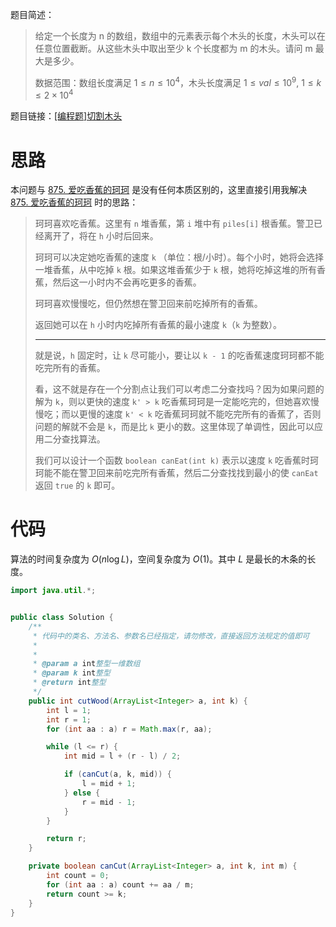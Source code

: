 题目简述：

> 给定一个长度为 n 的数组，数组中的元素表示每个木头的长度，木头可以在任意位置截断。从这些木头中取出至少 k 个长度都为 m 的木头。请问 m 最大是多少。
>
> 数据范围：数组长度满足 $1\leqslant n\leqslant10^4$，木头长度满足 $1\leqslant val\leqslant10^9,\ 1\leqslant k\leqslant2\times10^4$

题目链接：[[编程题]切割木头](https://api-cdn.nowcoder.com/questionTerminal/707d98cee255448c838c76918a702be0)

# 思路

本问题与 [875. 爱吃香蕉的珂珂](https://leetcode.cn/problems/koko-eating-bananas/) 是没有任何本质区别的，这里直接引用我解决 [875. 爱吃香蕉的珂珂](https://leetcode.cn/problems/koko-eating-bananas/) 时的思路：

> 珂珂喜欢吃香蕉。这里有 `n` 堆香蕉，第 `i` 堆中有 `piles[i]` 根香蕉。警卫已经离开了，将在 `h` 小时后回来。
>
> 珂珂可以决定她吃香蕉的速度 `k` （单位：根/小时）。每个小时，她将会选择一堆香蕉，从中吃掉 `k` 根。如果这堆香蕉少于 `k` 根，她将吃掉这堆的所有香蕉，然后这一小时内不会再吃更多的香蕉。 
>
> 珂珂喜欢慢慢吃，但仍然想在警卫回来前吃掉所有的香蕉。
>
> 返回她可以在 `h` 小时内吃掉所有香蕉的最小速度 `k`（`k` 为整数）。
>
> ---
>
> 就是说，`h` 固定时，让 `k` 尽可能小，要让以 `k - 1` 的吃香蕉速度珂珂都不能吃完所有的香蕉。
>
> 看，这不就是存在一个分割点让我们可以考虑二分查找吗？因为如果问题的解为 `k`，则以更快的速度 `k' > k` 吃香蕉珂珂是一定能吃完的，但她喜欢慢慢吃；而以更慢的速度 `k' < k` 吃香蕉珂珂就不能吃完所有的香蕉了，否则问题的解就不会是 `k`，而是比 `k` 更小的数。这里体现了单调性，因此可以应用二分查找算法。
>
> 我们可以设计一个函数 `boolean canEat(int k)` 表示以速度 `k` 吃香蕉时珂珂能不能在警卫回来前吃完所有香蕉，然后二分查找找到最小的使 `canEat` 返回 `true` 的 `k` 即可。

# 代码

算法的时间复杂度为 $O(n\log L)$，空间复杂度为 $O(1)$。其中 $L$ 是最长的木条的长度。

```java
import java.util.*;


public class Solution {
    /**
     * 代码中的类名、方法名、参数名已经指定，请勿修改，直接返回方法规定的值即可
     *
     * 
     * @param a int整型一维数组 
     * @param k int整型 
     * @return int整型
     */
    public int cutWood(ArrayList<Integer> a, int k) {
        int l = 1;
        int r = 1;
        for (int aa : a) r = Math.max(r, aa);

        while (l <= r) {
            int mid = l + (r - l) / 2;

            if (canCut(a, k, mid)) {
                l = mid + 1;
            } else {
                r = mid - 1;
            }
        }

        return r;
    }

    private boolean canCut(ArrayList<Integer> a, int k, int m) {
        int count = 0;
        for (int aa : a) count += aa / m;
        return count >= k;
    }
}
```

